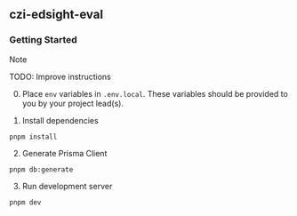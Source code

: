 ## czi-edsight-eval

### Getting Started

> [!NOTE]
> TODO: Improve instructions

0. Place `env` variables in `.env.local`. These variables should be provided to you by your project lead(s).

1. Install dependencies
```
pnpm install
```

2. Generate Prisma Client
```
pnpm db:generate
```

3. Run development server
```
pnpm dev
```
